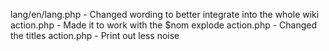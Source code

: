 lang/en/lang.php - Changed wording to better integrate into the whole wiki
action.php - Made it to work with the $nom explode
action.php - Changed the titles
action.php - Print out less noise